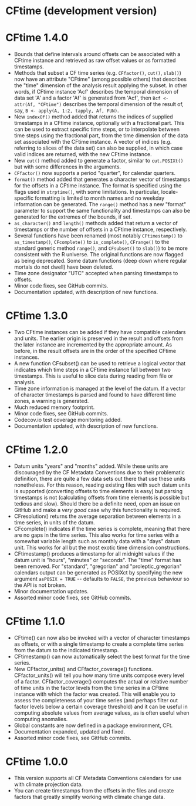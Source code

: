# CFtime (development version)

# CFtime 1.4.0

* Bounds that define intervals around offsets can be associated with a CFtime
instance and retrieved as raw offset values or as formatted timestamps.
* Methods that subset a CF time series (e.g. `CFfactor()`, `cut()`, `slab()`)
now have an attribute "CFtime" (among possible others) that describes the "time"
dimension of the analysis result applying the subset. In other words, if CFtime 
instance 'Acf' describes the temporal dimension of data set 'A' and a factor 'Af'
is generated from 'Acf', then `Bcf <- attr(Af, "CFtime")` describes the temporal
dimension of the result of, say, `B <- apply(A, 1:2, tapply, Af, FUN)`.
* New `indexOf()` method added that returns the indices of supplied timestamps
in a CFtime instance, optionally with a fractional part. This can be used to
extract specific time steps, or to interpolate between time steps using the
fractional part, from the time dimension of the data set associated with the
CFtime instance. A vector of indices (e.g. referring to slices of the data set)
can also be supplied, in which case valid indices are returned, with the new
CFtime instance.
* New `cut()` method added to generate a factor, similar to `cut.POSIXt()` but with
some differences in the arguments.
* `CFfactor()` now supports a period "quarter", for calendar quarters.
* `format()` method added that generates a character vector of timestamps for the
offsets in a CFtime instance. The format is specified using the flags used in
`strptime()`, with some limitations. In particular, locale-specific formatting is
limited to month names and no weekday information can be generated. The `range()`
method has a new "format" parameter to support the same functionality and timestamps
can also be generated for the extremes of the bounds, if set.
* `as_character()` and `length()` methods added that return a vector of timestamps 
or the number of offsets in a CFtime instance, respectively.
* Several functions have been renamed (most notably `CFtimestamp()` to
`as_timestamp()`, `CFcomplete()` to `is_complete()`, `CFrange()` to the standard 
generic method `range()`, and `CFsubset()` to `slab()`) to be more consistent 
with the R universe. The original functions are now flagged as being deprecated. 
Some datum functions (deep down where regular mortals do not dwell) have been 
deleted.
* Time zone designator "UTC" accepted when parsing timestamps to offsets.
* Minor code fixes, see GitHub commits.
* Documentation updated, with description of new functions.

# CFtime 1.3.0

* Two CFtime instances can be added if they have compatible calendars and units.
The earlier origin is preserved in the result and offsets from the later instance
are incremented by the appropriate amount. As before, in the result offsets are 
in the order of the specified CFtime instances.
* A new function CFsubset() can be used to retrieve a logical vector that indicates
which time steps in a CFtime instance fall between two timestamps. This is useful
to slice data during reading from file or analysis.
* Time zone information is managed at the level of the datum. If a vector of character
timestamps is parsed and found to have different time zones, a warning is generated.
* Much reduced memory footprint.
* Minor code fixes, see GitHub commits.
* Codecov.io test coverage monitoring added.
* Documentation updated, with description of new functions.

# CFtime 1.2.0

* Datum units "years" and "months" added. While these units are discouraged by
the CF Metadata Conventions due to their problematic definition, there are quite
a few data sets out there that use these units nonetheless. For this reason,
reading existing files with such datum units is supported (converting offsets to
time elements is easy) but parsing timestamps is not (calculating offsets from
time elements is possible but tedious and slow). Should there be a definite need,
open an issue on GitHub and make a *very good* case why this functionality is
required.
* CFresolution() returns the average separation between elements in a time series,
in units of the datum.
* CFcomplete() indicates if the time series is complete, meaning that there are
no gaps in the time series. This also works for time series with a somewhat 
variable length such as monthly data with a "days" datum unit. This works for 
all but the most exotic time dimension constructions.
* CFtimestamp() produces a timestamp for all midnight values if the datum unit is
"hours", "minutes" or "seconds". The "time" format has been removed. For "standard",
"gregorian" and "proleptic_gregorian" calendars output can be generated as POSIXct
by specifying the new argument `asPOSIX = TRUE` -- defaults to `FALSE`, the
previous behaviour so the API is not broken.
* Minor documentation updates.
* Assorted minor code fixes, see GitHub commits.

# CFtime 1.1.0

* CFtime() can now also be invoked with a vector of character timestamps as offsets, or
with a single timestamp to create a complete time series from the datum to the
indicated timestamp.
* CFtimestamp() can now automatically select the best format for the time series.
* New CFfactor_units() and CFfactor_coverage() functions. CFfactor_units() will 
tell you how many time units compose every level of a factor. CFfactor_coverage() 
computes the actual or relative number of time units in the factor levels from the 
time series in a CFtime instance with which the factor was created. This will 
enable you to assess the completeness of your time series (and perhaps filter out 
factor levels below a certain coverage threshold) and it can be useful in computing 
absolute values from average values, as is often useful when computing anomalies.
* Global constants are now defined in a package environment, CFt.
* Documentation expanded, updated and fixed.
* Assorted minor code fixes, see GitHub commits.

# CFtime 1.0.0

* This version supports all CF Metadata Conventions calendars for use with climate 
projection data.
* You can create timestamps from the offsets in the files and create factors that 
greatly simplify working with climate change data.
